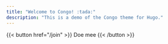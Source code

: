 ```yaml
---
title: "Welcome to Congo! :tada:"
description: "This is a demo of the Congo theme for Hugo."
---
```


<span class="flex justify-center uppercase font-mono">
  {{< button href="/join" >}}
    Doe mee
  {{< /button >}}
</span>
